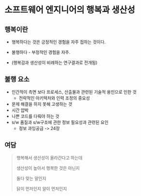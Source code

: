 소프트웨어 엔지니어의 행복과 생산성
===========

행복이란
-------
* 행복하다는 것은 긍정적인 경험을 자주 접하는 것이다.
* 불행하다 - 부정적인 경험을 자주.

* (행복감과 생산성이 비례하는 연구결과로 전개됨)

불행 요소
-------
* 인간적이 측면 보다 프로세스, 산출물과 관련된 기술적 용인으로 인한 것
  * 전략적인 아키텍처와 인력 조정의 중요성
* 문제 해결을 하지 못해 고생하는 것
* 시간 압박
* 나쁜 코드를 다뤄야 하는 것
* s/w 품질과 s/w구조에 관한 정보 필요성과 관련된 요인
  * 정보 과잉공급 -> 24장
 
여담
------
> 행복해서 생산성이 올라간다고 하는데
>
> 생산성이 높아서 행복한 것은 아닌지
>
> 둘다 맞는 말인지
> 
> 닭이 먼저인지 알이 먼저인지
